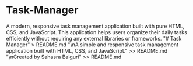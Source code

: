# Task-Manager
A modern, responsive task management application built with pure HTML, CSS, and JavaScript. This application helps users organize their daily tasks efficiently without requiring any external libraries or frameworks.
"# Task Manager" > README.md
"\nA simple and responsive task management application built with HTML, CSS, and JavaScript." >> README.md
"\nCreated by Sahasra Balguri" >> README.md
